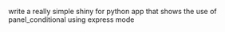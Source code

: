 write a really simple shiny for python app that shows the use of panel_conditional using express mode